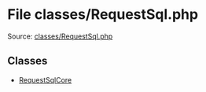 File classes/RequestSql.php
=========

Source: [classes/RequestSql.php](https://github.com/PrestaShop/PrestaShop/blob/1.5.2.0/classes/RequestSql.php)


Classes
-------

* [RequestSqlCore](class.RequestSqlCore.md)


